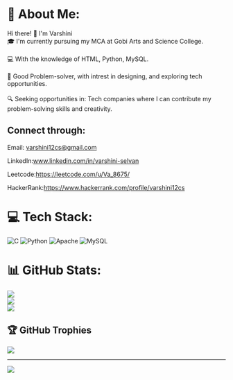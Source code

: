 # 💫 About Me:
Hi there! 👋 I'm Varshini<br>🎓 I'm currently pursuing my MCA at Gobi Arts and Science College.<br><br>💻 With the knowledge of  HTML, Python, MySQL.<br><br>🌟 Good  Problem-solver, with intrest in designing, and exploring tech opportunities.<br><br>🔍 Seeking opportunities in: Tech companies where I can contribute my problem-solving skills and creativity.




## Connect through:
Email: varshini12cs@gmail.com

LinkedIn:www.linkedin.com/in/varshini-selvan

Leetcode:https://leetcode.com/u/Va_8675/

HackerRank:https://www.hackerrank.com/profile/varshini12cs

# 💻 Tech Stack:
![C](https://img.shields.io/badge/c-%2300599C.svg?style=for-the-badge&logo=c&logoColor=white) ![Python](https://img.shields.io/badge/python-3670A0?style=for-the-badge&logo=python&logoColor=ffdd54) ![Apache](https://img.shields.io/badge/apache-%23D42029.svg?style=for-the-badge&logo=apache&logoColor=white) ![MySQL](https://img.shields.io/badge/mysql-4479A1.svg?style=for-the-badge&logo=mysql&logoColor=white)
# 📊 GitHub Stats:
![](https://github-readme-stats.vercel.app/api?username=Varsh-mca&theme=dark&hide_border=false&include_all_commits=false&count_private=false)<br/>
![](https://github-readme-streak-stats.herokuapp.com/?user=Varsh-mca&theme=dark&hide_border=false)<br/>
![](https://github-readme-stats.vercel.app/api/top-langs/?username=Varsh-mca&theme=dark&hide_border=false&include_all_commits=false&count_private=false&layout=compact)

## 🏆 GitHub Trophies
![](https://github-profile-trophy.vercel.app/?username=Varsh-mca&theme=radical&no-frame=false&no-bg=true&margin-w=4)

---
[![](https://visitcount.itsvg.in/api?id=Varsh-mca&icon=0&color=0)](https://visitcount.itsvg.in)

<!-- Proudly created with GPRM ( https://gprm.itsvg.in ) -->

